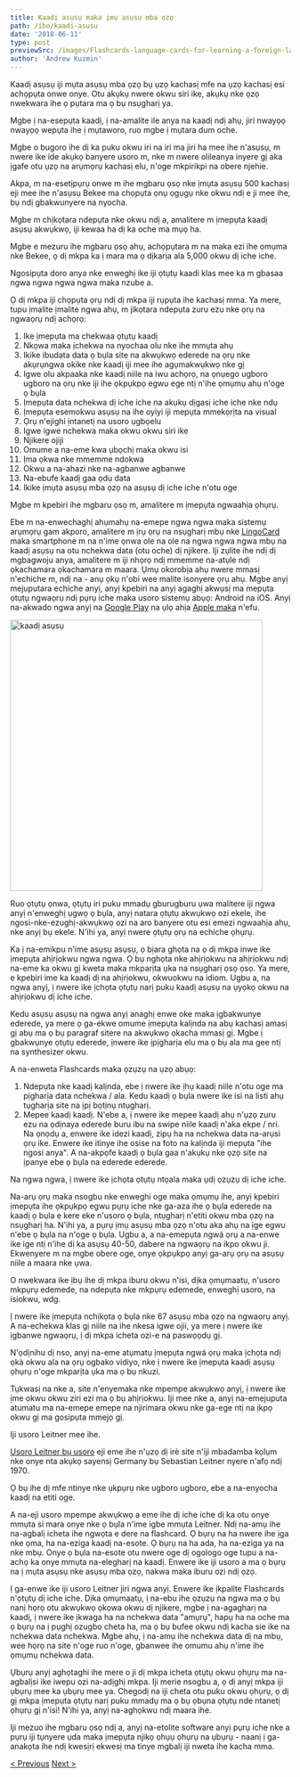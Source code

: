 ```yaml
---
title: Kaadị asụsụ maka ịmụ asụsụ mba ọzọ
path: /ibo/kaadi-asusu
date: '2018-06-11'
type: post
previewSrc: /images/Flashcards-language-cards-for-learning-a-foreign-language.-The-best-method-of-memorizing-words.jpg
author: 'Andrew Kuzmin'
---
```


Kaadị asụsụ iji mụta asụsụ mba ọzọ bụ ụzọ kachasị mfe na ụzọ kachasị esi achọpụta onwe onye. Otu akụkụ nwere okwu siri ike, akụkụ nke ọzọ nwekwara ihe ọ pụtara ma ọ bụ nsụgharị ya.

Mgbe ị na-esepụta kaadị, ị na-amalite ile anya na kaadị ndị ahụ, jiri nwayọọ nwayọọ wepụta ihe ị mụtaworo, ruo mgbe ị mụtara dum oche.

Mgbe o bugoro ihe dị ka puku okwu iri na iri ma jiri ha mee ihe n'asụsụ, m nwere ike ide akụkọ banyere usoro m, nke m nwere olileanya inyere gị aka ịgafe otu ụzọ na arụmọrụ kachasị elu, n'oge mkpirikpi na obere njehie.

Akpa, m na-esetịpụrụ onwe m ihe mgbaru ọsọ nke ịmụta asụsụ 500 kachasị eji mee ihe n'asụsụ Bekee ma chọpụta ọnụ ọgụgụ nke okwu ndị e ji mee ihe, bụ ndị gbakwunyere na nyocha.

Mgbe m chịkọtara ndepụta nke okwu ndị a, amalitere m ịmepụta kaadị asụsụ akwụkwọ, iji kewaa ha dị ka oche ma mụọ ha.

Mgbe e mezuru ihe mgbaru ọsọ ahụ, achọpụtara m na maka ezi ihe ọmụma nke Bekee, ọ dị mkpa ka ị mara ma ọ dịkarịa ala 5,000 okwu dị iche iche.

Ngosipụta doro anya nke enweghị ike iji ọtụtụ kaadi klas mee ka m gbasaa ngwa ngwa ngwa ngwa maka nzube a.

Ọ dị mkpa iji chọpụta ọrụ ndị dị mkpa iji rụpụta ihe kachasị mma. Ya mere, tupu ịmalite ịmalite ngwa ahụ, m jikọtara ndepụta zuru ezu nke ọrụ na ngwaọrụ ndị achọrọ:

1. Ike ịmepụta ma chekwaa ọtụtụ kaadị
2. Nkọwa maka ịchekwa na nyochaa olu nke ihe mmụta ahụ
3. Ikike ibudata data ọ bụla site na akwụkwọ ederede na ọrụ nke akụrụngwa okike nke kaadị iji mee ihe agụmakwụkwọ nke gị
4. Igwe olu akpaaka nke kaadị niile na iwu achọrọ, na ọnụego ugboro ugboro na ọrụ nke iji ihe ọkpụkpọ egwu ege ntị n'ihe ọmụmụ ahụ n'oge ọ bụla
5. Ịmepụta data nchekwa dị iche iche na akụkụ dịgasị iche iche nke ndụ
6. Ịmepụta esemokwu asụsụ na ihe oyiyi iji mepụta mmekọrịta na visual
7. Ọrụ n'ejighi ịntanetị na usoro ụgbọelu
8. Igwe igwe nchekwa maka okwu okwu siri ike
9. Njikere ojiji
10. Omume a na-eme kwa ụbọchị maka okwu isi
11. Ịma ọkwa nke mmemme ndokwa
12. Okwu a na-ahazi nke na-agbanwe agbanwe
13. Na-ebufe kaadị gaa ọdụ data
14. Ikike ịmụta asụsụ mba ọzọ na asụsụ dị iche iche n'otu oge

Mgbe m kpebiri ihe mgbaru ọsọ m, amalitere m ịmepụta ngwaahịa ọhụrụ.

Ebe m na-enwechaghị ahụmahụ na-emepe ngwa ngwa maka sistemụ arụmọrụ gam akporo, amalitere m ịrụ ọrụ na nsụgharị mbụ nke <a href="https://ibo.lingocard.com/#free-mobile-app" target="_blank" rel="noopener">LingoCard</a> maka smartphone m na n'ime ọnwa ole na ole na ngwa ngwa ngwa mbụ na kaadị asụsụ na otu nchekwa data (otu oche) dị njikere. Iji zụlite ihe ndị dị mgbagwoju anya, amalitere m iji nhọrọ ndị mmemme na-atụle ndị ọkachamara ọkachamara m maara. Ụmụ okorobịa ahụ nwere mmasị n'echiche m, ndị na - anụ ọkụ n'obi wee malite isonyere ọrụ ahụ. Mgbe anyị mejuputara echiche anyị, anyị kpebiri na anyị agaghị akwụsị ma mepụta ọtụtụ ngwaọrụ ndị pụrụ iche maka usoro sistemụ abụọ: Android na iOS. Anyị na-akwado ngwa anyị na <a href="https://play.google.com/store/apps/details?id=com.lingocard.lingocard" target="_blank" rel="noopener">Google Play</a> na ụlọ ahịa <a href="https://itunes.apple.com/us/app/lingocard/id1217076835?mt=8" target="_blank" rel="noopener">Apple maka</a> n'efu.

<img class="aligncenter wp-image-7109" src="../images/2018/05/LingoCard-play.png" alt="kaadị asụsụ" width="453" height="487" />

Ruo ọtụtụ ọnwa, ọtụtụ iri puku mmadụ gburugburu ụwa malitere iji ngwa anyị n'enweghị ụgwọ ọ bụla, anyị natara ọtụtụ akwụkwọ ozi ekele, ihe ngosi-nke-ezughị-akwụkwọ ozi na aro banyere otu esi emezi ngwaahịa ahụ, nke anyị bụ ekele. N'ihi ya, anyị nwere ọtụtụ ọrụ na echiche ọhụrụ.

Ka ị na-emikpu n'ime asụsụ asụsụ, ọ bịara ghọta na ọ dị mkpa inwe ike ịmepụta ahịrịokwu ngwa ngwa. Ọ bụ nghọta nke ahịrịokwu na ahịrịokwu ndị na-eme ka okwu gị kweta maka mkparịta ụka na nsụgharị ọsọ ọsọ. Ya mere, e kpebiri ime ka kaadị dị na ahịrịokwu, okwuokwu na idiom. Ugbu a, na ngwa anyị, ị nwere ike ịchọta ọtụtụ narị puku kaadị asụsụ na ụyọkọ okwu na ahịrịokwu dị iche iche.

Kedu asụsụ asụsụ na ngwa anyị anaghị enwe oke maka ịgbakwunye ederede, ya mere ọ ga-ekwe omume ịmepụta kalịnda na abụ kachasị amasị gị abụ ma ọ bụ paragraf sitere na akwụkwọ ọkacha mmasị gị. Mgbe ị gbakwụnye ọtụtụ ederede, ịnwere ike ịpịgharịa elu ma ọ bụ ala ma gee ntị na synthesizer okwu.

A na-enweta Flashcards maka ọzụzụ na ụzọ abụọ:

1. Ndepụta nke kaadị kalịnda, ebe ị nwere ike ịhụ kaadị niile n'otu oge ma pịgharịa data nchekwa / ala. Kedu kaadị ọ bụla nwere ike isi na listi ahụ tụgharịa site na ịpị bọtịnụ ntụgharị.
2. Mepee kaadị kaadị. N'ebe a, ị nwere ike mepee kaadị ahụ n'ụzọ zuru ezu na ọdịnaya ederede buru ibu na swipe niile kaadị n'aka ekpe / nri. Na ọnọdụ a, enwere ike idezi kaadị, zipụ ha na nchekwa data na-arụsi ọrụ ike. Enwere ike itinye ihe osise na foto na kalịnda iji mepụta "ihe ngosi anya". A na-akpọfe kaadị ọ bụla gaa n'akụkụ nke ọzọ site na ịpanye ebe ọ bụla na ederede ederede.

Na ngwa ngwa, ị nwere ike ịchọta ọtụtụ ntọala maka ụdị ọzụzụ dị iche iche.

Na-arụ ọrụ maka nsogbu nke enweghi oge maka ọmụmụ ihe, anyị kpebiri ịmepụta ihe ọkpụkpọ egwu pụrụ iche nke ga-aza ihe ọ bụla ederede na kaadị ọ bụla e kere eke n'usoro ọ bụla, ntụgharị n'etiti okwu mba ọzọ na nsụgharị ha. N'ihi ya, a pụrụ ịmụ asụsụ mba ọzọ n'otu aka ahụ na ịge egwu n'ebe ọ bụla na n'oge ọ bụla. Ugbu a, a na-emepụta ngwá ọrụ a na-enwe ike ige ntị n'ihe dị ka asụsụ 40-50, dabere na ngwaọrụ na ikpo okwu ji. Ekwenyere m na mgbe obere oge, onye ọkpụkpọ anyị ga-arụ ọrụ na asụsụ niile a maara nke ụwa.

O nwekwara ike ịbụ ihe dị mkpa iburu okwu n'isi, dịka ọmụmaatụ, n'usoro mkpụrụ edemede, na ndepụta nke mkpụrụ edemede, enweghị usoro, na isiokwu, wdg.

Ị nwere ike ịmepụta nchịkọta ọ bụla nke 67 asụsụ mba ọzọ na ngwaọrụ anyị. A na-echekwa klas gị niile na ihe nkesa igwe ojii, ya mere ị nwere ike ịgbanwe ngwaọrụ, ị dị mkpa icheta ozi-e na paswọọdụ gị.

N'ọdịnihu dị nso, anyị na-eme atụmatụ ịmepụta ngwá ọrụ maka ịchọta ndị ọkà okwu ala na ọrụ ogbako vidiyo, nke ị nwere ike ịmepụta kaadị asụsụ ọhụrụ n'oge mkparịta ụka ma ọ bụ nkuzi.

Tụkwasị na nke a, site n'enyemaka nke mpempe akwụkwọ anyị, ị nwere ike ịme okwu okwu ziri ezi ma ọ bụ ahịrịokwu. Iji mee nke a, anyị na-emejuputa atumatu ma na-emepe emepe na njirimara okwu nke ga-ege ntị na ịkpọ okwu gị ma gosipụta mmejọ gị.

Iji usoro Leitner mee ihe.

<a href="https://en.wikipedia.org/wiki/Leitner_system" target="_blank" rel="noopener">Usoro Leitner bụ usoro</a> eji eme ihe n'ụzọ dị irè site n'iji mbadamba kọlụm nke onye nta akụkọ sayensị Germany bụ Sebastian Leitner nyere n'afọ ndị 1970.

Ọ bụ ihe dị mfe ntinye nke ụkpụrụ nke ugboro ugboro, ebe a na-enyocha kaadị na etiti oge.

A na-eji usoro mpempe akwụkwọ a eme ihe dị iche iche dị ka otu onye mmụta si mara onye nke ọ bụla n'ime igbe mmụta Leitner. Ndị na-amụ ihe na-agbalị icheta ihe ngwọta e dere na flashcard. Ọ bụrụ na ha nwere ihe ịga nke ọma, ha na-eziga kaadị na-esote. Ọ bụrụ na ha ada, ha na-eziga ya na nke mbụ. Onye ọ bụla na-esote otu nwere oge dị ogologo oge tupu a na-achọ ka onye mmụta na-elegharị na kaadị. Enwere ike iji usoro a ma ọ bụrụ na ị mụta asụsụ nke asụsụ mba ọzọ, nakwa maka iburu ozi ndị ọzọ.

Ị ga-enwe ike iji usoro Leitner jiri ngwa anyị. Enwere ike ịkpalite Flashcards n'ọtụtụ dị iche iche. Dịka ọmụmaatụ, ị na-ebu ihe ọzụzụ na ngwa ma ọ bụ nanị họrọ otu akwụkwọ ọkọwa okwu dị njikere, mgbe ị na-agagharị na kaadị, ị nwere ike ịkwaga ha na nchekwa data "amụrụ", hapụ ha na oche ma ọ bụrụ na ị pụghị ozugbo cheta ha, ma ọ bụ bufee okwu ndị kacha sie ike na nchekwa data nchekwa. Mgbe ahụ, ị ​​na-amụ ihe nchekwa data dị na mbụ, wee họrọ na site n'oge ruo n'oge, gbanwee ihe omumu ahụ n'ime ihe ọmụmụ nchekwa data.

Ụbụrụ anyị aghọtaghi ihe mere o ji dị mkpa icheta ọtụtụ okwu ọhụrụ ma na-agbalịsi ike iwepu ozi na-adịghị mkpa. Iji merie nsogbu a, ọ dị anyị mkpa iji ụbụrụ mee ka ụbụrụ mee ya. Chegodị na iji cheta otu puku okwu ọhụrụ, ọ dị gị mkpa ịmepụta ọtụtụ narị puku mmadụ ma ọ bụ ọbụna ọtụtụ nde ntanetị ọhụrụ gị n'isi! N'ihi ya, anyị na-aghọkwu ndị maara ihe.

Iji mezuo ihe mgbaru ọsọ ndị a, anyị na-etolite software anyị pụrụ iche nke a pụrụ iji tụnyere ụda maka ịmepụta njikọ ọhụụ ọhụrụ na ụbụrụ - naanị ị ga-anakọta ihe ndị kwesịrị ekwesị ma tinye mgbalị iji nweta ihe kacha mma.

<a href="/ibo/kedu-otu-esi-amuta-asusu-bekee-ngwa-ngwa">< Previous</a> <a href="/ibo/kedu-ka-esi-emezi-okwu">Next ></a>
